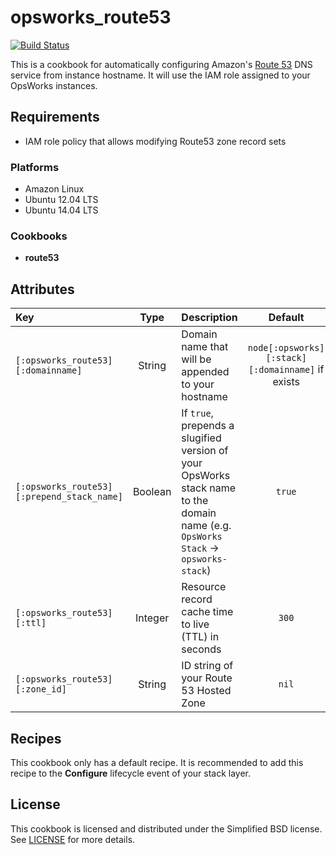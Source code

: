 # opsworks_route53

[![Build Status](https://travis-ci.org/verdigris-cookbooks/opsworks-route53.svg?branch=master)](https://travis-ci.org/verdigris-cookbooks/opsworks-route53)

This is a cookbook for automatically configuring Amazon's [Route 53](http://aws.amazon.com/route53)
DNS service from instance hostname. It will use the IAM role assigned to your
OpsWorks instances.

## Requirements

* IAM role policy that allows modifying Route53 zone record sets

### Platforms

* Amazon Linux
* Ubuntu 12.04 LTS
* Ubuntu 14.04 LTS

### Cookbooks

* **route53**

## Attributes

| Key                                        |  Type   | Description                                                                                                                       |                      Default                     |
|:-------------------------------------------|:-------:|:----------------------------------------------------------------------------------------------------------------------------------|:------------------------------------------------:|
| `[:opsworks_route53][:domainname]`         | String  | Domain name that will be appended to your hostname                                                                                | `node[:opsworks][:stack][:domainname]` if exists |
| `[:opsworks_route53][:prepend_stack_name]` | Boolean | If `true`, prepends a slugified version of your OpsWorks stack name to the domain name (e.g. `OpsWorks Stack` → `opsworks-stack`) |                      `true`                      |
| `[:opsworks_route53][:ttl]`                | Integer | Resource record cache time to live (TTL) in seconds                                                                               |                      `300`                       |
| `[:opsworks_route53][:zone_id]`            | String  | ID string of your Route 53 Hosted Zone                                                                                            |                      `nil`                       |

## Recipes

This cookbook only has a default recipe. It is recommended to add this recipe
to the **Configure** lifecycle event of your stack layer.

## License

This cookbook is licensed and distributed under the Simplified BSD license.
See [LICENSE](https://github.com/verdigris-cookbooks/opsworks-route53/blob/master/LICENSE)
for more details.
